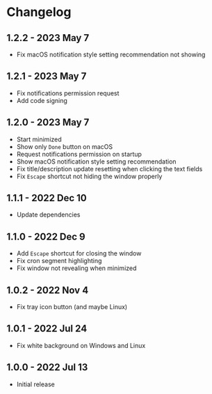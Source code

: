 # Changelog

## 1.2.2 - 2023 May 7
- Fix macOS notification style setting recommendation not showing

## 1.2.1 - 2023 May 7
- Fix notifications permission request
- Add code signing

## 1.2.0 - 2023 May 7
- Start minimized
- Show only `Done` button on macOS
- Request notifications permission on startup
- Show macOS notification style setting recommendation
- Fix title/description update resetting when clicking the text fields
- Fix `Escape` shortcut not hiding the window properly

## 1.1.1 - 2022 Dec 10
- Update dependencies

## 1.1.0 - 2022 Dec 9
- Add `Escape` shortcut for closing the window
- Fix cron segment highlighting
- Fix window not revealing when minimized

## 1.0.2 - 2022 Nov 4
- Fix tray icon button (and maybe Linux)

## 1.0.1 - 2022 Jul 24
- Fix white background on Windows and Linux

## 1.0.0 - 2022 Jul 13
- Initial release
